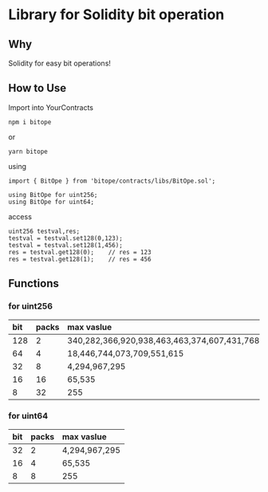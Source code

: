 # Library for Solidity bit operation

## Why
Solidity for easy bit operations!

## How to Use
Import into YourContracts

```console
npm i bitope
```

or


```console
yarn bitope
```

using
```Solidity
import { BitOpe } from 'bitope/contracts/libs/BitOpe.sol';
```

```Solidity
using BitOpe for uint256;
using BitOpe for uint64;
```

access

```Solidity
uint256 testval,res;
testval = testval.set128(0,123);
testval = testval.set128(1,456);
res = testval.get128(0);    // res = 123
res = testval.get128(1);    // res = 456
```

## Functions
### for uint256

| bit | packs | max vaslue |
|:-----------|:------------|:-------------|
|128|2|340,282,366,920,938,463,463,374,607,431,768,211,455|
|64|4|18,446,744,073,709,551,615|
|32|8|4,294,967,295|
|16|16|65,535|
|8|32|255|

### for uint64
| bit | packs | max vaslue |
|:-----------|:------------|:-------------|
|32|2|4,294,967,295|
|16|4|65,535|
|8|8|255|



